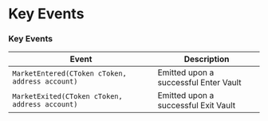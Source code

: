 # Key Events

### Key Events <a href="#key-events" id="key-events"></a>

| Event                                           | Description                           |
| ----------------------------------------------- | ------------------------------------- |
| `MarketEntered(CToken cToken, address account)` | Emitted upon a successful Enter Vault |
| `MarketExited(CToken cToken, address account)`  | Emitted upon a successful Exit Vault  |
